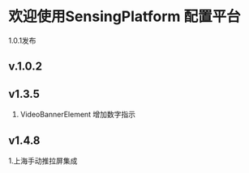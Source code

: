 # 欢迎使用SensingPlatform 配置平台

1.0.1发布


## v.1.0.2

## v1.3.5
1. VideoBannerElement 增加数字指示

## v1.4.8
1.上海手动推拉屏集成
